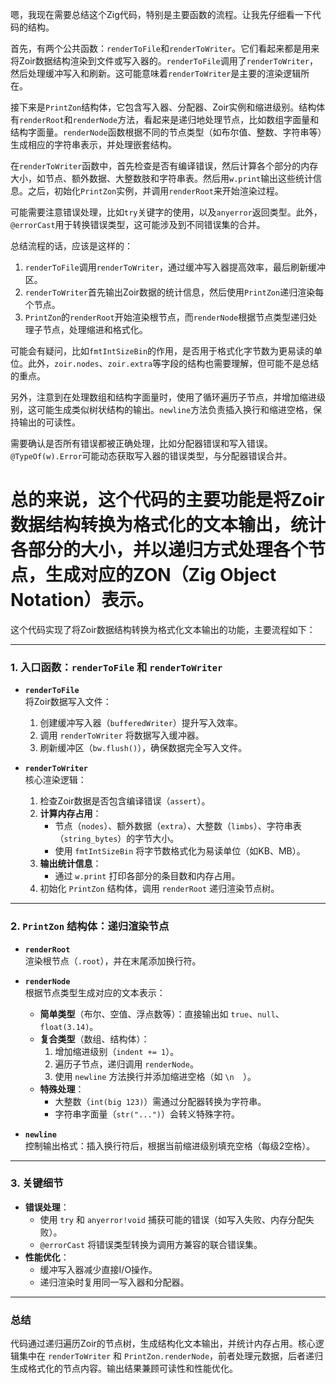 嗯，我现在需要总结这个Zig代码，特别是主要函数的流程。让我先仔细看一下代码的结构。

首先，有两个公共函数：`renderToFile`和`renderToWriter`。它们看起来都是用来将Zoir数据结构渲染到文件或写入器的。`renderToFile`调用了`renderToWriter`，然后处理缓冲写入和刷新。这可能意味着`renderToWriter`是主要的渲染逻辑所在。

接下来是`PrintZon`结构体，它包含写入器、分配器、Zoir实例和缩进级别。结构体有`renderRoot`和`renderNode`方法，看起来是递归地处理节点，比如数组字面量和结构字面量。`renderNode`函数根据不同的节点类型（如布尔值、整数、字符串等）生成相应的字符串表示，并处理嵌套结构。

在`renderToWriter`函数中，首先检查是否有编译错误，然后计算各个部分的内存大小，如节点、额外数据、大整数肢和字符串表。然后用`w.print`输出这些统计信息。之后，初始化`PrintZon`实例，并调用`renderRoot`来开始渲染过程。

可能需要注意错误处理，比如`try`关键字的使用，以及`anyerror`返回类型。此外，`@errorCast`用于转换错误类型，这可能涉及到不同错误集的合并。

总结流程的话，应该是这样的：

1. `renderToFile`调用`renderToWriter`，通过缓冲写入器提高效率，最后刷新缓冲区。
2. `renderToWriter`首先输出Zoir数据的统计信息，然后使用`PrintZon`递归渲染每个节点。
3. `PrintZon`的`renderRoot`开始渲染根节点，而`renderNode`根据节点类型递归处理子节点，处理缩进和格式化。

可能会有疑问，比如`fmtIntSizeBin`的作用，是否用于格式化字节数为更易读的单位。此外，`zoir.nodes`、`zoir.extra`等字段的结构也需要理解，但可能不是总结的重点。

另外，注意到在处理数组和结构字面量时，使用了循环遍历子节点，并增加缩进级别，这可能生成类似树状结构的输出。`newline`方法负责插入换行和缩进空格，保持输出的可读性。

需要确认是否所有错误都被正确处理，比如分配器错误和写入错误。`@TypeOf(w).Error`可能动态获取写入器的错误类型，与分配器错误合并。

总的来说，这个代码的主要功能是将Zoir数据结构转换为格式化的文本输出，统计各部分的大小，并以递归方式处理各个节点，生成对应的ZON（Zig Object Notation）表示。
================================================
这个代码实现了将Zoir数据结构转换为格式化文本输出的功能，主要流程如下：

---

### **1. 入口函数：`renderToFile` 和 `renderToWriter`**
- **`renderToFile`**  
  将Zoir数据写入文件：  
  1. 创建缓冲写入器（`bufferedWriter`）提升写入效率。  
  2. 调用 `renderToWriter` 将数据写入缓冲器。  
  3. 刷新缓冲区（`bw.flush()`），确保数据完全写入文件。  

- **`renderToWriter`**  
  核心渲染逻辑：  
  1. 检查Zoir数据是否包含编译错误（`assert`）。  
  2. **计算内存占用**：  
     - 节点（`nodes`）、额外数据（`extra`）、大整数（`limbs`）、字符串表（`string_bytes`）的字节大小。  
     - 使用 `fmtIntSizeBin` 将字节数格式化为易读单位（如KB、MB）。  
  3. **输出统计信息**：  
     - 通过 `w.print` 打印各部分的条目数和内存占用。  
  4. 初始化 `PrintZon` 结构体，调用 `renderRoot` 递归渲染节点树。  

---

### **2. `PrintZon` 结构体：递归渲染节点**
- **`renderRoot`**  
  渲染根节点（`.root`），并在末尾添加换行符。

- **`renderNode`**  
  根据节点类型生成对应的文本表示：  
  - **简单类型**（布尔、空值、浮点数等）：直接输出如 `true`、`null`、`float(3.14)`。  
  - **复合类型**（数组、结构体）：  
    1. 增加缩进级别（`indent += 1`）。  
    2. 遍历子节点，递归调用 `renderNode`。  
    3. 使用 `newline` 方法换行并添加缩进空格（如 `\n  `）。  
  - **特殊处理**：  
    - 大整数（`int(big 123)`）需通过分配器转换为字符串。  
    - 字符串字面量（`str("...")`）会转义特殊字符。  

- **`newline`**  
  控制输出格式：插入换行符后，根据当前缩进级别填充空格（每级2空格）。

---

### **3. 关键细节**
- **错误处理**：  
  - 使用 `try` 和 `anyerror!void` 捕获可能的错误（如写入失败、内存分配失败）。  
  - `@errorCast` 将错误类型转换为调用方兼容的联合错误集。  
- **性能优化**：  
  - 缓冲写入器减少直接I/O操作。  
  - 递归渲染时复用同一写入器和分配器。  

---

### **总结**
代码通过递归遍历Zoir的节点树，生成结构化文本输出，并统计内存占用。核心逻辑集中在 `renderToWriter` 和 `PrintZon.renderNode`，前者处理元数据，后者递归生成格式化的节点内容。输出结果兼顾可读性和性能优化。